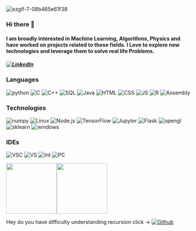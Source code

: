 <!-- ### Hi there 👋 -->

<!--
**L4WLI3T/L4WLI3T** is a ✨ _special_ ✨ repository because its `README.md` (this file) appears on your GitHub profile.

Here are some ideas to get you started:

- 🔭 I’m currently working on ...
- 🌱 I’m currently learning ...
- 👯 I’m looking to collaborate on ...
- 🤔 I’m looking for help with ...
- 💬 Ask me about ...
- 📫 How to reach me: ...
- 😄 Pronouns: ...
- ⚡ Fun fact: ...
-->

![ezgif-7-08b465e61f38](https://user-images.githubusercontent.com/48093400/124349044-da965100-dc0a-11eb-9232-86e5af06c9aa.gif)
<br/>
### Hi there 👋<br/>
#### I am broadly interested in Machine Learning, Algorithms, Physics and have worked on projects related to these fields. I Love to explore new technologies and leverage them to solve real life Problems.
##### <a href="https://www.linkedin.com/in/ameytalekar/"><img alt="LinkedIn" src="https://img.shields.io/badge/linkedin-%230077B5?&logo=linkedin&logoColor=white"/></a>
### Languages
![python](https://img.shields.io/badge/Python-3776AB?&logo=python&logoColor=white)
![C](https://img.shields.io/badge/C-00599C?&logo=c&logoColor=white)
![C++](https://img.shields.io/badge/C%2B%2B-00599C?&logo=c%2B%2B&logoColor=white)
![SQL](https://img.shields.io/badge/SQL-%2300f?&logo=mysql&logoColor=white)
![Java](https://img.shields.io/badge/Java-ED8B00?&logo=java&logoColor=white)
![HTML](https://img.shields.io/badge/HTML5-E34F26?&logo=html5&logoColor=white)
![CSS](https://img.shields.io/badge/CSS-239120?&logo=css3&logoColor=white)
![JS](https://img.shields.io/badge/JavaScript-F7DF1E?&logo=javascript&logoColor=white)
![R](https://img.shields.io/badge/R-3776AB?&logo=r&logoColor=white)
![Assembly](https://img.shields.io/badge/Assembly-X86-3776AB?&logo=assembly&logoColor=white)

### Technologies

![numpy](https://img.shields.io/badge/Numpy-777BB4?&logo=numpy&logoColor=white)
![Linux](https://img.shields.io/badge/-Linux-000?&logo=Linux)
![Node.js](https://img.shields.io/badge/Node.js-339933?&logo=nodedotjs&logoColor=white)
![TensorFlow](https://img.shields.io/badge/-TensorFlow-000?&logo=TensorFlow)
![Jupyter](https://img.shields.io/badge/Jupyter-F37626.svg?&logo=Jupyter&logoColor=white)
![Flask](https://img.shields.io/badge/-Flask-000?&logo=Flask)
![opengl](https://img.shields.io/badge/OpenGL-FFFFFF?&logo=opengl)
![sklearn](https://img.shields.io/badge/-Scikit_Learn-000?&logo=scikit-learn)
![windows](https://img.shields.io/badge/Windows-0078D6?&logo=windows&logoColor=white)

### IDEs
![VSC](https://img.shields.io/badge/Visual_Studio_Code-0078D4?&logo=visual%20studio%20code&logoColor=white)
![VS](https://img.shields.io/badge/Visual_Studio-5C2D91?&logo=visual%20studio&logoColor=white)
![Int](https://img.shields.io/badge/IntelliJIDEA-000000.svg?&logo=intellij-idea&logoColor=white)
![PC](https://img.shields.io/badge/PyCharm-000000.svg?&&logo=PyCharm&logoColor=white)


<a><img height="137px" src="https://github-readme-stats.vercel.app/api?username=L4WLI3T&hide_title=true&hide_border=true&show_icons=true&include_all_commits=true&count_private=true&line_height=21&text_color=000&icon_color=000&bg_color=0,ea6161,ffc64d,fffc4d,52fa5a&theme=graywhite" /><!-- wi*quL3fcV --><img height="137px" src="https://github-readme-stats.vercel.app/api/top-langs/?username=L4WLI3T&hide=html&hide_title=true&hide_border=true&layout=compact&langs_count=6&exclude_repo=comp426,Redventures-Movie-Quotes&text_color=000&icon_color=fff&bg_color=0,52fa5a,4dfcff,c64dff&theme=graywhite" /></a>

Hey do you have difficulty understanding recursion click -> <a href="https://github.com/L4WLI3T"><img alt="Github" src="https://img.shields.io/badge/GitHub-100000?&logo=github&logoColor=white"/></a>
